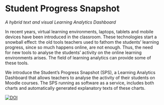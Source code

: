 # Student Progress Snapshot
_A hybrid text and visual Learning Analytics Dashboard_

In recent years, virtual learning environments, laptops, tablets and mobile devices have been introduced in the classroom. These technologies start a snowball effect: the old tools teachers used to fathom the students’ learning progress, since so much happens online, are not enough. Thus, the need for new tools to analyse the students’ activity on the online learning environments arises. The field of learning analytics can provide some of these tools.

We introduce the Student’s Progress Snapshot (SPS), a Learning Analytics Dashboard that allows teachers to analyse the activity of their students on Moodle courses. The SPS running as software as a service, includes both charts and automatically generated explanatory texts of these charts.

[![DOI](https://zenodo.org/badge/104854892.svg)](https://zenodo.org/badge/latestdoi/104854892)
